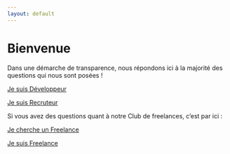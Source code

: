 ```yaml
---
layout: default
---
```


# Bienvenue 

Dans une démarche de transparence, nous répondons ici à la majorité des questions qui nous sont posées !

[Je suis Développeur](./dev)

[Je suis Recruteur](./recruteur)

Si vous avez des questions quant à notre Club de freelances, c’est par ici : 

[Je cherche un Freelance](./client)

[Je suis Freelance](./freelance)
